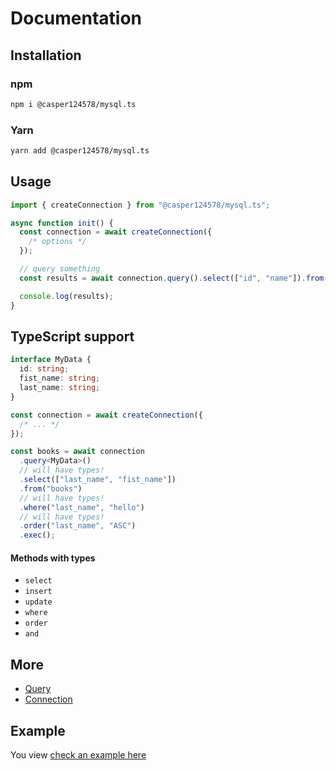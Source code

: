 # Documentation

## Installation

### npm

```bash
npm i @casper124578/mysql.ts
```

### Yarn

```bash
yarn add @casper124578/mysql.ts
```

## Usage

```ts
import { createConnection } from "@casper124578/mysql.ts";

async function init() {
  const connection = await createConnection({
    /* options */
  });

  // query something
  const results = await connection.query().select(["id", "name"]).from("books").exec();

  console.log(results);
}
```

## TypeScript support

```ts
interface MyData {
  id: string;
  fist_name: string;
  last_name: string;
}

const connection = await createConnection({
  /* ... */
});

const books = await connection
  .query<MyData>()
  // will have types!
  .select(["last_name", "fist_name"])
  .from("books")
  // will have types!
  .where("last_name", "hello")
  // will have types!
  .order("last_name", "ASC")
  .exec();
```

#### Methods with types

- `select`
- `insert`
- `update`
- `where`
- `order`
- `and`

## More

- [Query](./Query.md)
- [Connection](./Connection.md)

## Example

You view [check an example here](https://github.com/Dev-CasperTheGhost/mysql.ts-example)
